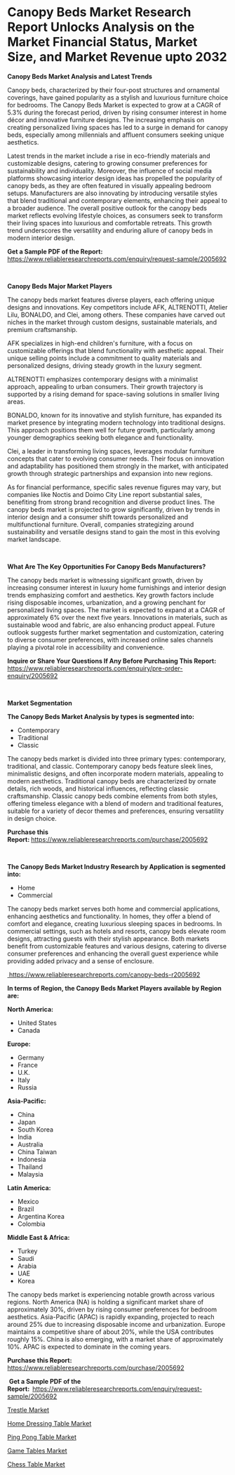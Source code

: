 <p><h1>Canopy Beds Market Research Report Unlocks Analysis on the Market Financial Status, Market Size, and Market Revenue upto 2032</h1></p><p><strong>Canopy Beds Market Analysis and Latest Trends</strong></p>
<p><p>Canopy beds, characterized by their four-post structures and ornamental coverings, have gained popularity as a stylish and luxurious furniture choice for bedrooms. The Canopy Beds Market is expected to grow at a CAGR of 5.3% during the forecast period, driven by rising consumer interest in home décor and innovative furniture designs. The increasing emphasis on creating personalized living spaces has led to a surge in demand for canopy beds, especially among millennials and affluent consumers seeking unique aesthetics.</p><p>Latest trends in the market include a rise in eco-friendly materials and customizable designs, catering to growing consumer preferences for sustainability and individuality. Moreover, the influence of social media platforms showcasing interior design ideas has propelled the popularity of canopy beds, as they are often featured in visually appealing bedroom setups. Manufacturers are also innovating by introducing versatile styles that blend traditional and contemporary elements, enhancing their appeal to a broader audience. The overall positive outlook for the canopy beds market reflects evolving lifestyle choices, as consumers seek to transform their living spaces into luxurious and comfortable retreats. This growth trend underscores the versatility and enduring allure of canopy beds in modern interior design.</p></p>
<p><strong>Get a Sample PDF of the Report:&nbsp;</strong> <a href="https://www.reliableresearchreports.com/enquiry/request-sample/2005692?utm_campaign=9&utm_medium=2&utm_source=Github&utm_content=ia&utm_term=09022025&utm_id=canopy-beds">https://www.reliableresearchreports.com/enquiry/request-sample/2005692</a></p>
<p>&nbsp;</p>
<p><strong>Canopy Beds Major Market Players</strong></p>
<p><p>The canopy beds market features diverse players, each offering unique designs and innovations. Key competitors include AFK, ALTRENOTTI, Atelier Lilu, BONALDO, and Clei, among others. These companies have carved out niches in the market through custom designs, sustainable materials, and premium craftsmanship.</p><p>AFK specializes in high-end children's furniture, with a focus on customizable offerings that blend functionality with aesthetic appeal. Their unique selling points include a commitment to quality materials and personalized designs, driving steady growth in the luxury segment.</p><p>ALTRENOTTI emphasizes contemporary designs with a minimalist approach, appealing to urban consumers. Their growth trajectory is supported by a rising demand for space-saving solutions in smaller living areas.</p><p>BONALDO, known for its innovative and stylish furniture, has expanded its market presence by integrating modern technology into traditional designs. This approach positions them well for future growth, particularly among younger demographics seeking both elegance and functionality.</p><p>Clei, a leader in transforming living spaces, leverages modular furniture concepts that cater to evolving consumer needs. Their focus on innovation and adaptability has positioned them strongly in the market, with anticipated growth through strategic partnerships and expansion into new regions.</p><p>As for financial performance, specific sales revenue figures may vary, but companies like Noctis and Doimo City Line report substantial sales, benefiting from strong brand recognition and diverse product lines. The canopy beds market is projected to grow significantly, driven by trends in interior design and a consumer shift towards personalized and multifunctional furniture. Overall, companies strategizing around sustainability and versatile designs stand to gain the most in this evolving market landscape.</p></p>
<p>&nbsp;</p>
<p><strong>What Are The Key Opportunities For Canopy Beds Manufacturers?</strong></p>
<p><p>The canopy beds market is witnessing significant growth, driven by increasing consumer interest in luxury home furnishings and interior design trends emphasizing comfort and aesthetics. Key growth factors include rising disposable incomes, urbanization, and a growing penchant for personalized living spaces. The market is expected to expand at a CAGR of approximately 6% over the next five years. Innovations in materials, such as sustainable wood and fabric, are also enhancing product appeal. Future outlook suggests further market segmentation and customization, catering to diverse consumer preferences, with increased online sales channels playing a pivotal role in accessibility and convenience.</p></p>
<p><strong>Inquire or Share Your Questions If Any Before Purchasing This Report:</strong> <a href="https://www.reliableresearchreports.com/enquiry/pre-order-enquiry/2005692?utm_campaign=9&utm_medium=2&utm_source=Github&utm_content=ia&utm_term=09022025&utm_id=canopy-beds">https://www.reliableresearchreports.com/enquiry/pre-order-enquiry/2005692</a></p>
<p>&nbsp;</p>
<p><strong>Market Segmentation</strong></p>
<p><strong>The Canopy Beds Market Analysis by types is segmented into:</strong></p>
<p><ul><li>Contemporary</li><li>Traditional</li><li>Classic</li></ul></p>
<p><p>The canopy beds market is divided into three primary types: contemporary, traditional, and classic. Contemporary canopy beds feature sleek lines, minimalistic designs, and often incorporate modern materials, appealing to modern aesthetics. Traditional canopy beds are characterized by ornate details, rich woods, and historical influences, reflecting classic craftsmanship. Classic canopy beds combine elements from both styles, offering timeless elegance with a blend of modern and traditional features, suitable for a variety of decor themes and preferences, ensuring versatility in design choice.</p></p>
<p><strong>Purchase this Report:&nbsp;</strong><a href="https://www.reliableresearchreports.com/purchase/2005692?utm_campaign=9&utm_medium=2&utm_source=Github&utm_content=ia&utm_term=09022025&utm_id=canopy-beds">https://www.reliableresearchreports.com/purchase/2005692</a></p>
<p>&nbsp;</p>
<p><strong>The Canopy Beds Market Industry Research by Application is segmented into:</strong></p>
<p><ul><li>Home</li><li>Commercial</li></ul></p>
<p><p>The canopy beds market serves both home and commercial applications, enhancing aesthetics and functionality. In homes, they offer a blend of comfort and elegance, creating luxurious sleeping spaces in bedrooms. In commercial settings, such as hotels and resorts, canopy beds elevate room designs, attracting guests with their stylish appearance. Both markets benefit from customizable features and various designs, catering to diverse consumer preferences and enhancing the overall guest experience while providing added privacy and a sense of enclosure.</p></p>
<p><a href="https://www.reliableresearchreports.com/canopy-beds-r2005692?utm_campaign=9&utm_medium=2&utm_source=Github&utm_content=ia&utm_term=09022025&utm_id=canopy-beds">&nbsp;https://www.reliableresearchreports.com/canopy-beds-r2005692</a></p>
<p><strong>In terms of Region, the Canopy Beds Market Players available by Region are:</strong></p>
<p>
    <p> <strong> North America: </strong>
        <ul>
            <li>United States</li>
            <li>Canada</li>
        </ul>
        </p> 
    <p> <strong> Europe: </strong>
        <ul>
            <li>Germany</li>
            <li>France</li>
            <li>U.K.</li>
            <li>Italy</li>
            <li>Russia</li>
        </ul>
        </p> 
    <p> <strong> Asia-Pacific: </strong>
        <ul>
            <li>China</li>
            <li>Japan</li>
            <li>South Korea</li>
            <li>India</li>
            <li>Australia</li>
            <li>China Taiwan</li>
            <li>Indonesia</li>
            <li>Thailand</li>
            <li>Malaysia</li>
        </ul>
        </p> 
    <p> <strong> Latin America: </strong>
        <ul>
            <li>Mexico</li>
            <li>Brazil</li>
            <li>Argentina Korea</li>
            <li>Colombia</li>
        </ul>
        </p> 
    <p> <strong> Middle East & Africa: </strong>
        <ul>
            <li>Turkey</li>
            <li>Saudi</li>
            <li>Arabia</li>
            <li>UAE</li>
            <li>Korea</li>
        </ul>
    </p>
    </p>
<p><p>The canopy beds market is experiencing notable growth across various regions. North America (NA) is holding a significant market share of approximately 30%, driven by rising consumer preferences for bedroom aesthetics. Asia-Pacific (APAC) is rapidly expanding, projected to reach around 25% due to increasing disposable income and urbanization. Europe maintains a competitive share of about 20%, while the USA contributes roughly 15%. China is also emerging, with a market share of approximately 10%. APAC is expected to dominate in the coming years.</p></p>
<p><strong>Purchase this Report: </strong><a href="https://www.reliableresearchreports.com/purchase/2005692?utm_campaign=9&utm_medium=2&utm_source=Github&utm_content=ia&utm_term=09022025&utm_id=canopy-beds">https://www.reliableresearchreports.com/purchase/2005692</a></p>
<p>&nbsp;<strong>Get a Sample PDF of the Report:&nbsp;&nbsp;</strong><a href="https://www.reliableresearchreports.com/enquiry/request-sample/2005692?utm_campaign=9&utm_medium=2&utm_source=Github&utm_content=ia&utm_term=09022025&utm_id=canopy-beds">https://www.reliableresearchreports.com/enquiry/request-sample/2005692</a></p>
<p><strong></strong></p>
<p><p><a href="https://github.com/vilolakoreni/Market-Research-Report-List-1/blob/main/trestle-market.md?utm_campaign=9&utm_medium=2&utm_source=Github&utm_content=ia&utm_term=09022025&utm_id=canopy-beds">Trestle Market</a></p><p><a href="https://github.com/organophelia8282/Market-Research-Report-List-1/blob/main/home-dressing-table-market.md?utm_campaign=9&utm_medium=2&utm_source=Github&utm_content=ia&utm_term=09022025&utm_id=canopy-beds">Home Dressing Table Market</a></p><p><a href="https://github.com/savannabyun726/Market-Research-Report-List-1/blob/main/ping-pong-table-market.md?utm_campaign=9&utm_medium=2&utm_source=Github&utm_content=ia&utm_term=09022025&utm_id=canopy-beds">Ping Pong Table Market</a></p><p><a href="https://github.com/buqjavesora/Market-Research-Report-List-1/blob/main/game-tables-market.md?utm_campaign=9&utm_medium=2&utm_source=Github&utm_content=ia&utm_term=09022025&utm_id=canopy-beds">Game Tables Market</a></p><p><a href="https://github.com/iwciasylvya/Market-Research-Report-List-1/blob/main/chess-table-market.md?utm_campaign=9&utm_medium=2&utm_source=Github&utm_content=ia&utm_term=09022025&utm_id=canopy-beds">Chess Table Market</a></p></p>